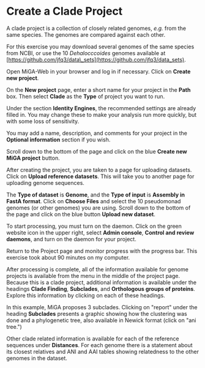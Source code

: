 # Create a Clade Project

A clade project is a collection of closely related genomes, _e.g._ from the same species. The genomes are compared against each other.

For this exercise you may download several genomes of the same species from NCBI, or use the 10 _Dehalocccoides_ genomes available at [https://github.com/jfq3/data\_sets](https://github.com/jfq3/data_sets).

Open MiGA-Web in your browser and log in if necessary. Click on **Create new project**.

On the **New project** page, enter a short name for your project in the **Path** box. Then select **Clade** as the **Type** of project you want to run.

Under the section **Identity Engines**, the recommended settings are already filled in. You may change these to make your analysis run more quickly, but with some loss of sensitivity.

You may add a name, description, and comments for your project in the **Optional information** section if you wish.

Scroll down to the bottom of the page and click on the blue **Create new MiGA project** button.

After creating the project, you are taken to a page for uploading datasets. Click on **Upload reference datasets**. This will take you to another page for uploading genome sequences.

The **Type of dataset** is **Genome**, and the **Type of input** is **Assembly in FastA format**. Click on **Choose Files** and select the 10 pseudomonad genomes \(or other genomes\) you are using. Scroll down to the bottom of the page and click on the blue button **Upload new dataset**.

To start processing, you must turn on the daemon. Click on the green website icon in the upper right, select **Admin console**, **Control and review daemons**, and turn on the daemon for your project.

Return to the Project page and monitor progress with the progress bar. This exercise took about 90 minutes on my computer.

After processing is complete, all of the information available for genome projects is available from the menu in the middle of the project page. Because this is a clade project, additional information is available under the headings **Clade Finding**, **Subclades**, and **Orthologous groups of proteins**. Explore this information by clicking on each of these headings.

In this example, MiGA proposes 3 subclades. Clicking on "report" under the heading **Subclades** presents a graphic showing how the clustering was done and a phylogenetic tree, also available in Newick format \(click on "ani tree."\)

Other clade related information is available for each of the reference sequences under **Distances**. For each genome there is a statement about its closest relatives and ANI and AAI tables showing relatedness to the other genomes in the dataset.

